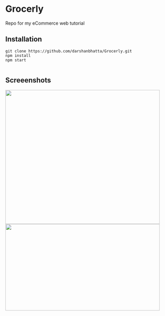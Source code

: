 # Grocerly
Repo for my eCommerce web tutorial

## Installation 

```
git clone https://github.com/darshanbhatta/Grocerly.git
npm install
npm start


```

## Screeenshots
<img src="https://user-images.githubusercontent.com/36747258/50542007-a2b07d80-0b77-11e9-870c-6913db116bbe.png" width="480" height="418">
<img src="https://user-images.githubusercontent.com/36747258/50542009-a8a65e80-0b77-11e9-8ad2-76ed86e5f6db.png" width="480" height="270">


